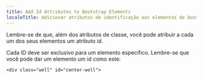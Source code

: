 ```yaml
---
title: Add Id Attributes to Bootstrap Elements
localeTitle: Adicionar atributos de identificação aos elementos do bootstrap
---
```

Lembre-se de que, além dos atributos de classe, você pode atribuir a cada um dos seus elementos um atributo id.

Cada ID deve ser exclusivo para um elemento específico. Lembre-se que você pode dar um elemento um id como este:
```
<div class="well" id="center-well"> 

```
